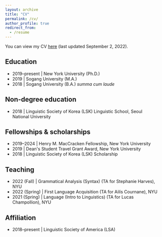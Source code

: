 ```yaml
---
layout: archive
title: "CV"
permalink: /cv/
author_profile: true
redirect_from:
  - /resume
---
```


You can view my CV [here](https://drive.google.com/file/d/1CK9mfwDJcI7IP1N-rvEu08lmXdiim9gw/view?usp=sharing) (last updated September 2, 2022).

## Education

- 2019–present \| New York University (Ph.D.)
- 2019 \| Sogang University (M.A.)
- 2018 \| Sogang University (B.A.)  _summa cum laude_

## Non-degree education            

- 2018 \| Linguistic Society of Korea (LSK) Linguistic School, Seoul National University

## Fellowships & scholarships 

- 2019–2024 \| Henry M. MacCracken Fellowship, New York University
- 2019 \| Dean's Student Travel Grant Award, New York University
- 2018 \| Linguistic Society of Korea (LSK) Scholarship

## Teaching

- 2022 (Fall) \| Grammatical Analysis (Syntax) (TA for Stephanie Harves), NYU
- 2022 (Spring) \| First Language Acquisition (TA for Ailís Cournane), NYU
- 2021 (Spring) \| Language (Intro to Linguistics) (TA for Lucas Champollion), NYU

## Affiliation

- 2018–present \| Linguistic Society of America (LSA) 
